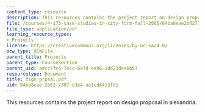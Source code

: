 ```yaml
---
content_type: resource
description: This resources contains the project report on design proposal in alexandria.
file: /courses/4-175-case-studies-in-city-form-fall-2005/84ba8eae2b627387c3e4ae1cd6413fd1_dsgn_prpsal.pdf
file_type: application/pdf
learning_resource_types:
- Projects
license: https://creativecommons.org/licenses/by-nc-sa/4.0/
ocw_type: OCWFile
parent_title: Projects
parent_type: CourseSection
parent_uid: adcc5fc6-7ecc-6a7d-ea96-1dd23dea6b53
resourcetype: Document
title: dsgn_prpsal.pdf
uid: 84ba8eae-2b62-7387-c3e4-ae1cd6413fd1
---
```

This resources contains the project report on design proposal in alexandria.
